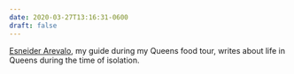 ```yaml
---
date: 2020-03-27T13:16:31-0600
draft: false
---
```




[Esneider Arevalo](https://culinarybackstreets.com/cities-category/queens/2020/coronavirus-diary-7/), my guide during my Queens food tour, writes about life in Queens during the time of isolation.



